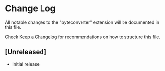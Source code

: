 # Change Log
All notable changes to the "byteconverter" extension will be documented in this file.

Check [Keep a Changelog](http://keepachangelog.com/) for recommendations on how to structure this file.

## [Unreleased]
- Initial release